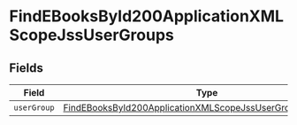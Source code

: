 # FindEBooksById200ApplicationXMLScopeJssUserGroups


## Fields

| Field                                                                                                                                               | Type                                                                                                                                                | Required                                                                                                                                            | Description                                                                                                                                         |
| --------------------------------------------------------------------------------------------------------------------------------------------------- | --------------------------------------------------------------------------------------------------------------------------------------------------- | --------------------------------------------------------------------------------------------------------------------------------------------------- | --------------------------------------------------------------------------------------------------------------------------------------------------- |
| `userGroup`                                                                                                                                         | [FindEBooksById200ApplicationXMLScopeJssUserGroupsUserGroup](../../models/operations/findebooksbyid200applicationxmlscopejssusergroupsusergroup.md) | :heavy_minus_sign:                                                                                                                                  | N/A                                                                                                                                                 |